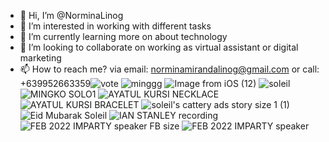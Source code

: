 - 👋 Hi, I’m @NorminaLinog
- 👀 I’m interested in working with different tasks
- 🌱 I’m currently learning more on about technology
- 💞️ I’m looking to collaborate on working as virtual assistant or digital marketing 
- 📫 How to reach me? via email: norminamirandalinog@gmail.com or call: +639952663359![vote](https://user-images.githubusercontent.com/105713973/168785265-50a7c715-86a6-4f37-b2b6-27e9da8b1962.png)
![minggg](https://user-images.githubusercontent.com/105713973/168785275-870b1744-ddb6-4d7b-beed-c7fc5a4d56b1.png)
![Image from iOS (12)](https://user-images.githubusercontent.com/105713973/168785280-acebae76-8953-4da6-b58e-1b7af618aa92.jpg)
![soleil](https://user-images.githubusercontent.com/105713973/168785284-1b8bf69f-fe6c-43aa-b7ad-b860a485134e.png)
![MINGKO SOLO1](https://user-images.githubusercontent.com/105713973/168785291-1e4dca30-05fd-4cdf-80d0-a3b451b490e3.png)
![AYATUL KURSI NECKLACE](https://user-images.githubusercontent.com/105713973/168785298-c8dd785d-ae1b-414d-b8fb-f57351e6474f.png)
![AYATUL KURSI BRACELET](https://user-images.githubusercontent.com/105713973/168785307-aca9fd66-438e-40f7-8782-9531d1e5274f.png)
![soleil's cattery ads story size 1 (1)](https://user-images.githubusercontent.com/105713973/168785318-fd486abe-f747-4fea-ab7a-f8ee38db5261.png)
![Eid Mubarak Soleil](https://user-images.githubusercontent.com/105713973/168785334-fcc579ce-ccc3-4491-8597-9334b326bcf5.png)
![IAN STANLEY recording](https://user-images.githubusercontent.com/105713973/168785339-054dad8b-cf18-4cd0-b847-2c9e054ee46d.png)
![FEB 2022 IMPARTY speaker FB size](https://user-images.githubusercontent.com/105713973/168785348-5cd5e358-e581-4c46-bfcf-f82ea23f8c64.png)
![FEB 2022 IMPARTY speaker](https://user-images.githubusercontent.com/105713973/168785357-f4986dfc-a1a4-4881-aba2-b951332fcb43.png)
